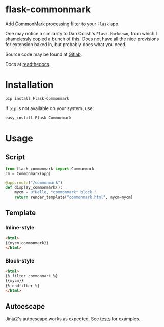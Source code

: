 # flask-commonmark

Add [CommonMark](https://commonmark.org/) processing [filter](http://jinja.pocoo.org/docs/2.10/templates/#filters) to your `Flask` app.

One may notice a similarity to Dan Colish's `Flask-Markdown`, from which I shamelessly copied a bunch of this. Does not have all the nice provisions for extension baked in, but probably does what you need.

Source code may be found at [Gitlab](https://gitlab.com/doug.shawhan/flask-commonmark).

Docs at [readthedocs](https://flask-commonmark.readthedocs.io).

# Installation

```bash
pip install Flask-Commonmark
```

If `pip` is not available on your system, use:

```bash
easy_install Flask-Commonmark
```

# Usage

## Script
```python
from flask_commonmark import Commonmark
cm = Commonmark(app)

@app.route("/commonmark")
def display_commonmark():
    mycm = u"Hello, *commonmark* block."
    return render_template("commonmark.html", mycm=mycm) 
```

## Template

### Inline-style
```html
<html>
{{mycm|commonmark}}
</html>
```

### Block-style
```html
<html>
{% filter commonmark %}
{{mycm}}
{% endfilter %}
</html>
```

## Autoescape

Jinja2's autoescape works as expected. See [tests](https://gitlab.com/doug.shawhan/flask-commonmark/blob/master/tests/test_commonmark.py) for examples.

